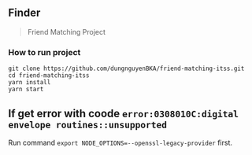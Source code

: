 ## Finder

> Friend Matching Project

### How to run project

```
git clone https://github.com/dungnguyenBKA/friend-matching-itss.git
cd friend-matching-itss
yarn install
yarn start
```

## If get error with coode `error:0308010C:digital envelope routines::unsupported`
Run command `export NODE_OPTIONS=--openssl-legacy-provider` first.
